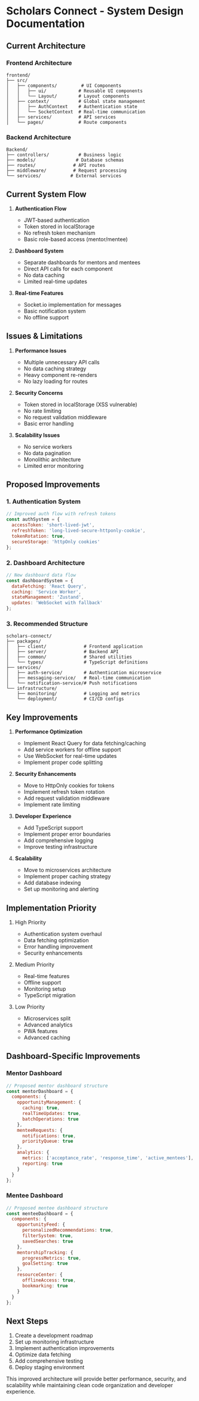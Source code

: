 # Scholars Connect - System Design Documentation

## Current Architecture

### Frontend Architecture
```
frontend/
├── src/
│   ├── components/         # UI Components
│   │   ├── ui/            # Reusable UI components
│   │   └── Layout/        # Layout components
│   ├── context/           # Global state management
│   │   ├── AuthContext    # Authentication state
│   │   └── SocketContext  # Real-time communication
│   ├── services/          # API services
│   └── pages/             # Route components
```

### Backend Architecture
```
Backend/
├── controllers/           # Business logic
├── models/               # Database schemas
├── routes/              # API routes
├── middleware/          # Request processing
└── services/           # External services
```

## Current System Flow

1. **Authentication Flow**
   - JWT-based authentication
   - Token stored in localStorage
   - No refresh token mechanism
   - Basic role-based access (mentor/mentee)

2. **Dashboard System**
   - Separate dashboards for mentors and mentees
   - Direct API calls for each component
   - No data caching
   - Limited real-time updates

3. **Real-time Features**
   - Socket.io implementation for messages
   - Basic notification system
   - No offline support

## Issues & Limitations

1. **Performance Issues**
   - Multiple unnecessary API calls
   - No data caching strategy
   - Heavy component re-renders
   - No lazy loading for routes

2. **Security Concerns**
   - Token stored in localStorage (XSS vulnerable)
   - No rate limiting
   - No request validation middleware
   - Basic error handling

3. **Scalability Issues**
   - No service workers
   - No data pagination
   - Monolithic architecture
   - Limited error monitoring

## Proposed Improvements

### 1. Authentication System
```javascript
// Improved auth flow with refresh tokens
const authSystem = {
  accessToken: 'short-lived-jwt',
  refreshToken: 'long-lived-secure-httponly-cookie',
  tokenRotation: true,
  secureStorage: 'httpOnly cookies'
};
```

### 2. Dashboard Architecture
```javascript
// New dashboard data flow
const dashboardSystem = {
  dataFetching: 'React Query',
  caching: 'Service Worker',
  stateManagement: 'Zustand',
  updates: 'WebSocket with fallback'
};
```

### 3. Recommended Structure
```
scholars-connect/
├── packages/
│   ├── client/              # Frontend application
│   ├── server/              # Backend API
│   ├── common/              # Shared utilities
│   └── types/               # TypeScript definitions
├── services/
│   ├── auth-service/        # Authentication microservice
│   ├── messaging-service/   # Real-time communication
│   └── notification-service/# Push notifications
└── infrastructure/
    ├── monitoring/          # Logging and metrics
    └── deployment/          # CI/CD configs
```

## Key Improvements

1. **Performance Optimization**
   - Implement React Query for data fetching/caching
   - Add service workers for offline support
   - Use WebSocket for real-time updates
   - Implement proper code splitting

2. **Security Enhancements**
   - Move to HttpOnly cookies for tokens
   - Implement refresh token rotation
   - Add request validation middleware
   - Implement rate limiting

3. **Developer Experience**
   - Add TypeScript support
   - Implement proper error boundaries
   - Add comprehensive logging
   - Improve testing infrastructure

4. **Scalability**
   - Move to microservices architecture
   - Implement proper caching strategy
   - Add database indexing
   - Set up monitoring and alerting

## Implementation Priority

1. High Priority
   - Authentication system overhaul
   - Data fetching optimization
   - Error handling improvement
   - Security enhancements

2. Medium Priority
   - Real-time features
   - Offline support
   - Monitoring setup
   - TypeScript migration

3. Low Priority
   - Microservices split
   - Advanced analytics
   - PWA features
   - Advanced caching

## Dashboard-Specific Improvements

### Mentor Dashboard
```javascript
// Proposed mentor dashboard structure
const mentorDashboard = {
  components: {
    opportunityManagement: {
      caching: true,
      realTimeUpdates: true,
      batchOperations: true
    },
    menteeRequests: {
      notifications: true,
      priorityQueue: true
    },
    analytics: {
      metrics: ['acceptance_rate', 'response_time', 'active_mentees'],
      reporting: true
    }
  }
};
```

### Mentee Dashboard
```javascript
// Proposed mentee dashboard structure
const menteeDashboard = {
  components: {
    opportunityFeed: {
      personalizedRecommendations: true,
      filterSystem: true,
      savedSearches: true
    },
    mentorshipTracking: {
      progressMetrics: true,
      goalSetting: true
    },
    resourceCenter: {
      offlineAccess: true,
      bookmarking: true
    }
  }
};
```

## Next Steps

1. Create a development roadmap
2. Set up monitoring infrastructure
3. Implement authentication improvements
4. Optimize data fetching
5. Add comprehensive testing
6. Deploy staging environment

This improved architecture will provide better performance, security, and scalability while maintaining clean code organization and developer experience. 